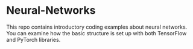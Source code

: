 # Neural-Networks
This repo contains introductory coding examples about neural networks. You can examine how the basic structure is set up with both TensorFlow and PyTorch libraries.
